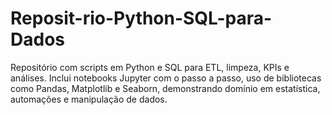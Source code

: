 # Reposit-rio-Python-SQL-para-Dados
Repositório com scripts em Python e SQL para ETL, limpeza, KPIs e análises. Inclui notebooks Jupyter com o passo a passo, uso de bibliotecas como Pandas, Matplotlib e Seaborn, demonstrando domínio em estatística, automações e manipulação de dados.
